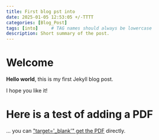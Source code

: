 ```yaml
---
title: First blog pst into
date: 2025-01-05 12:53:05 +/-TTTT
categories: [Blog_Post]
tags: [into]     # TAG names should always be lowercase
description: Short summary of the post.
---
```


# Welcome

**Hello world**, this is my first Jekyll blog post.

I hope you like it!

# Here is a test of adding a PDF

... you can ["target='_blank'" get the PDF](/assets/docs/mydoc.pdf) directly.

